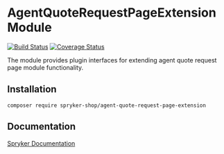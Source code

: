 # AgentQuoteRequestPageExtension Module
[![Build Status](https://travis-ci.org/spryker-shop/agent-quote-request-page-extension.svg)](https://travis-ci.org/spryker-shop/agent-quote-request-page-extension)
[![Coverage Status](https://coveralls.io/repos/github/spryker-shop/agent-quote-request-page-extension/badge.svg)](https://coveralls.io/github/spryker-shop/agent-quote-request-page-extension)

The module provides plugin interfaces for extending agent quote request page module functionality.

## Installation

```
composer require spryker-shop/agent-quote-request-page-extension
```

## Documentation

[Spryker Documentation](https://academy.spryker.com/developing_with_spryker/module_guide/modules.html)
